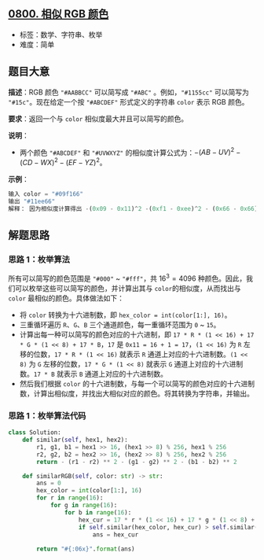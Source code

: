 ## [0800. 相似 RGB 颜色](https://leetcode-cn.com/problems/similar-rgb-color/)

- 标签：数学、字符串、枚举
- 难度：简单

## 题目大意

**描述**：RGB 颜色 `"#AABBCC"` 可以简写成 `"#ABC"` 。例如，`"#1155cc"` 可以简写为 `"#15c"`。现在给定一个按 `"#ABCDEF"` 形式定义的字符串 `color` 表示 RGB 颜色。

**要求**：返回一个与 `color` 相似度最大并且可以简写的颜色。

**说明**：

- 两个颜色 `"#ABCDEF"` 和 `"#UVWXYZ"` 的相似度计算公式为：$-(AB - UV)^2 - (CD - WX)^2 - (EF - YZ)^2$。


**示例**：

```Python
输入 color = "#09f166"
输出 "#11ee66"
解释： 因为相似度计算得出 -(0x09 - 0x11)^2 -(0xf1 - 0xee)^2 - (0x66 - 0x66)^2 = -64 -9 -0 = -73，这是所有可以简写的颜色中与 color 最相似的颜色
```

## 解题思路

### 思路 1：枚举算法

所有可以简写的颜色范围是 `"#000"` ~ `"#fff"`，共 $16^3 = 4096$ 种颜色。因此，我们可以枚举这些可以简写的颜色，并计算出其与 `color`的相似度，从而找出与 `color` 最相似的颜色。具体做法如下：

- 将  `color` 转换为十六进制数，即 `hex_color = int(color[1:], 16)`。
- 三重循环遍历 `R`、`G`、`B` 三个通道颜色，每一重循环范围为 `0` ~ `15`。
- 计算出每一种可以简写的颜色对应的十六进制，即 `17 * R * (1 << 16) + 17 * G * (1 << 8) + 17 * B`，`17` 是 `0x11 = 16 + 1 = 17`，`(1 << 16)` 为 `R` 左移的位数，`17 * R * (1 << 16)` 就表示 `R` 通道上对应的十六进制数。`(1 << 8)` 为 `G` 左移的位数，`17 * G * (1 << 8)` 就表示 `G` 通道上对应的十六进制数。`17 * B` 就表示 `B` 通道上对应的十六进制数。
- 然后我们根据 `color` 的十六进制数，与每一个可以简写的颜色对应的十六进制数，计算出相似度，并找出大相似对应的颜色。将其转换为字符串，并输出。

### 思路 1：枚举算法代码

```Python
class Solution:
    def similar(self, hex1, hex2):
        r1, g1, b1 = hex1 >> 16, (hex1 >> 8) % 256, hex1 % 256
        r2, g2, b2 = hex2 >> 16, (hex2 >> 8) % 256, hex2 % 256
        return - (r1 - r2) ** 2 - (g1 - g2) ** 2 - (b1 - b2) ** 2

    def similarRGB(self, color: str) -> str:
        ans = 0
        hex_color = int(color[1:], 16)
        for r in range(16):
            for g in range(16):
                for b in range(16):
                    hex_cur = 17 * r * (1 << 16) + 17 * g * (1 << 8) + 17 * b
                    if self.similar(hex_color, hex_cur) > self.similar(hex_color, ans):
                        ans = hex_cur
        
        return "#{:06x}".format(ans)
```
